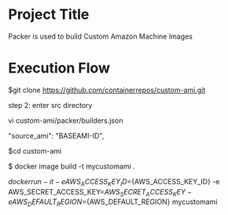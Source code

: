 Project Title
================
Packer is used to build Custom Amazon Machine Images

Execution Flow
===========================

$git clone https://github.com/containerrepos/custom-ami.git


step 2: enter src directory

vi custom-ami/packer/builders.json

"source_ami": "BASEAMI-ID",

$cd custom-ami


$ docker image build -t mycustomami .

$docker run -it -e AWS_ACCESS_KEY_ID=${AWS_ACCESS_KEY_ID} -e AWS_SECRET_ACCESS_KEY=${AWS_SECRET_ACCESS_KEY} -e AWS_DEFAULT_REGION=${AWS_DEFAULT_REGION} mycustomami
